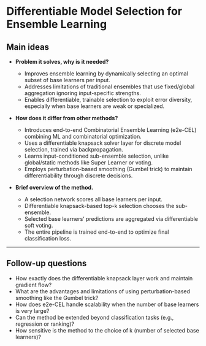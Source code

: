 # Differentiable Model Selection for Ensemble Learning

## Main ideas

- **Problem it solves, why is it needed?**
  - Improves ensemble learning by dynamically selecting an optimal subset of base learners per input.
  - Addresses limitations of traditional ensembles that use fixed/global aggregation ignoring input-specific strengths.
  - Enables differentiable, trainable selection to exploit error diversity, especially when base learners are weak or specialized.

- **How does it differ from other methods?**
  - Introduces end-to-end Combinatorial Ensemble Learning (e2e-CEL) combining ML and combinatorial optimization.
  - Uses a differentiable knapsack solver layer for discrete model selection, trained via backpropagation.
  - Learns input-conditioned sub-ensemble selection, unlike global/static methods like Super Learner or voting.
  - Employs perturbation-based smoothing (Gumbel trick) to maintain differentiability through discrete decisions.

- **Brief overview of the method.**
  - A selection network scores all base learners per input.
  - Differentiable knapsack-based top-k selection chooses the sub-ensemble.
  - Selected base learners’ predictions are aggregated via differentiable soft voting.
  - The entire pipeline is trained end-to-end to optimize final classification loss.

---

## Follow-up questions

- How exactly does the differentiable knapsack layer work and maintain gradient flow?
- What are the advantages and limitations of using perturbation-based smoothing like the Gumbel trick?
- How does e2e-CEL handle scalability when the number of base learners is very large?
- Can the method be extended beyond classification tasks (e.g., regression or ranking)?
- How sensitive is the method to the choice of k (number of selected base learners)?
